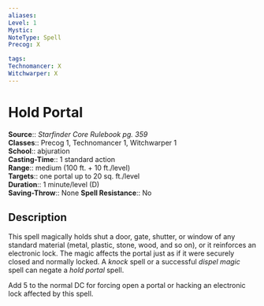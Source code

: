 ```yaml
---
aliases: 
Level: 1
Mystic: 
NoteType: Spell
Precog: X

tags: 
Technomancer: X
Witchwarper: X
---
```


# Hold Portal

**Source**:: _Starfinder Core Rulebook pg. 359_  
**Classes**:: Precog 1, Technomancer 1, Witchwarper 1  
**School**:: abjuration  
**Casting-Time**:: 1 standard action  
**Range**:: medium (100 ft. + 10 ft./level)  
**Targets**:: one portal up to 20 sq. ft./level  
**Duration**:: 1 minute/level (D)  
**Saving-Throw**:: None
**Spell Resistance**:: No

## Description

This spell magically holds shut a door, gate, shutter, or window of any standard material (metal, plastic, stone, wood, and so on), or it reinforces an electronic lock. The magic affects the portal just as if it were securely closed and normally locked. A _knock_ spell or a successful _dispel magic_ spell can negate a _hold portal_ spell.

Add 5 to the normal DC for forcing open a portal or hacking an electronic lock affected by this spell.
